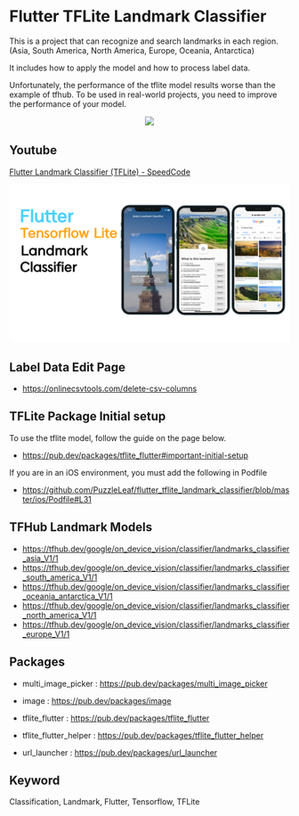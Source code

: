 # Flutter TFLite Landmark Classifier
This is a project that can recognize and search landmarks in each region.
(Asia, South America, North America, Europe, Oceania, Antarctica)

It includes how to apply the model and how to process label data.

Unfortunately, the performance of the tflite model results worse than the example of tfhub. 
To be used in real-world projects, you need to improve the performance of your model.

<p align="center">
 <img src="readme/main.gif" width='1024'/>
</p>

## Youtube
[Flutter Landmark Classifier (TFLite) - SpeedCode](https://youtu.be/1fKNNDLd-Oo)
<p align="center">
 <img src="readme/youtube.png" width='1024'/>
</p>

## Label Data Edit Page
- https://onlinecsvtools.com/delete-csv-columns

## TFLite Package Initial setup
To use the tflite model, follow the guide on the page below.    
- https://pub.dev/packages/tflite_flutter#important-initial-setup

If you are in an iOS environment, you must add the following in Podfile
- https://github.com/PuzzleLeaf/flutter_tflite_landmark_classifier/blob/master/ios/Podfile#L31

## TFHub Landmark Models
- https://tfhub.dev/google/on_device_vision/classifier/landmarks_classifier_asia_V1/1
- https://tfhub.dev/google/on_device_vision/classifier/landmarks_classifier_south_america_V1/1
- https://tfhub.dev/google/on_device_vision/classifier/landmarks_classifier_oceania_antarctica_V1/1
- https://tfhub.dev/google/on_device_vision/classifier/landmarks_classifier_north_america_V1/1
- https://tfhub.dev/google/on_device_vision/classifier/landmarks_classifier_europe_V1/1

## Packages
* multi_image_picker : https://pub.dev/packages/multi_image_picker

* image : https://pub.dev/packages/image

* tflite_flutter : https://pub.dev/packages/tflite_flutter

* tflite_flutter_helper : https://pub.dev/packages/tflite_flutter_helper

* url_launcher : https://pub.dev/packages/url_launcher

## Keyword
Classification, Landmark, Flutter, Tensorflow, TFLite
